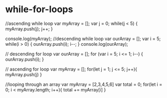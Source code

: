 # while-for-loops
//ascending while loop
var myArray = [];
var j = 0;
while(j < 5) {
  myArray.push(j);
  j++;
}

console.log(myArray);
//descending while loop
var ourArray = [];
var i = 5;
while(i > 0) {
  ourArray.push(i);
  i--;
}
console.log(ourArray);


// descending for loop
var ourArray = [];
for (var i = 5; i <= 1; i--) {
  ourArray.push(i);
}

// ascending for loop
var myArray = [];
for(let j = 1; j <= 5; j++){
  myArray.push(j)
}


//looping through an array
var myArray = [2,3,4,5,6]
var total = 0;
for(let i = 0; i < myArray.length; i++){
total += myArray[i]
}

